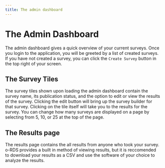 ```yaml
---
title: The admin dashboard
---
```


# The Admin Dashboard

The admin dashboard gives a quick overview of your current surveys. Once you login to the application, you will be greeted by a list of created surveys. If you have not created a survey, you can click the `Create Survey` button in the top right of your screen.

## The Survey Tiles
The survey tiles shown upon loading the admin dashboard contain the survey name, its publication status, and the option to edit or view the results of the survey. Clicking the edit button will bring up the survey builder for that survey. Clicking on the tile itself will take you to the results for the survey. You can change how many surveys are displayed on a page by selecting from 5, 10, or 25 at the top of the page. 

## The Results page
The results page contains the all results from anyone who took your survey. o-RDS provides a built in method of viewing results, but it is reccomended to download your results as a CSV and use the software of your choice to analyze the results.